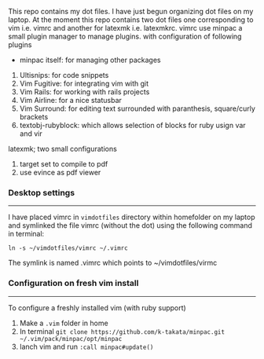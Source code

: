 This repo contains my dot files. I have just begun organizing
dot files on my laptop. At the moment this repo contains two
dot files one corresponding to vim i.e. vimrc and another
for latexmk i.e. latexmkrc.
vimrc use minpac a small plugin manager to manage plugins.
with configuration of following plugins 

* minpac itself: for managing other packages

1. Ultisnips: for code snippets
2. Vim Fugitive: for integrating vim with git
3. Vim Rails: for working with rails projects
4. Vim Airline: for a nice statusbar 
5. Vim Surround: for editing text surrounded with paranthesis, square/curly brackets
6. textobj-rubyblock: which allows selection of blocks for ruby usign var and vir 

latexmk; two small configurations
1. target set to compile to pdf
2. use evince as pdf viewer 

### Desktop settings
---
I have placed vimrc in `vimdotfiles` directory within homefolder
on my laptop and symlinked the file vimrc (without the dot) using 
the following command in terminal:

```console
ln -s ~/vimdotfiles/vimrc ~/.vimrc
```

The symlink is named .vimrc which points to ~/vimdotfiles/virmc

### Configuration on fresh vim install
---
To configure a freshly installed vim (with ruby support) 

1. Make a `.vim` folder in home  
2. In terminal `git clone https://github.com/k-takata/minpac.git ~/.vim/pack/minpac/opt/minpac`  
3. lanch vim and run `:call minpac#update()`   

